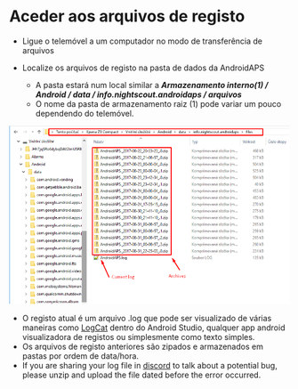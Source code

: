 # Aceder aos arquivos de registo

* Ligue o telemóvel a um computador no modo de transferência de arquivos
* Localize os arquivos de registo na pasta de dados da AndroidAPS
    
    * A pasta estará num local similar a ***Armazenamento interno(1) / Android / data / info.nightscout.androidaps / arquivos***
    * O nome da pasta de armazenamento raiz (1) pode variar um pouco dependendo do telemóvel.

![registos](../images/aapslog.png)

* O registo atual é um arquivo .log que pode ser visualizado de várias maneiras como [LogCat](https://developer.android.com/studio/debug/am-logcat.html) dentro do Android Studio, qualquer app android visualizadora de registos ou simplesmente como texto simples. 
* Os arquivos de registo anteriores são zipados e armazenados em pastas por ordem de data/hora. 
* If you are sharing your log file in [discord](https://discord.gg/4fQUWHZ4Mw) to talk about a potential bug, please unzip and upload the file dated before the error occurred.